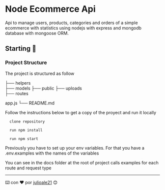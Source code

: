# Node Ecommerce Api

Api to manage users, products, categories and orders of a simple ecommerce with statistics using nodejs with express and mongodb database  with mongoose ORM.

## Starting 🚀

### Project Structure
The project is structured as follow

 ├── helpers          
 ├── models 
 ├── public
  ├── uploads          
 ├── routes     
                   
   app.js
 └── README.md  

Follow the instructions below to get a copy of the proyect and run it locally

```
  clone repository
```

```
  run npm install
```

```
  run npm start
```

Previously you have to set up your env variables. For that you have a .env.examples with the names of the variables


You can see in the docs folder at the root of project calls examples for each route and request type




---
⌨️ con ❤️ por [julioale21](https://github.com/julioale21) 😊
